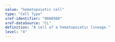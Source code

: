 ```yaml
---
value: "hematopoietic cell"
type: "Cell Type"
xref-identifier: "0000988"
xref-dataSource: "CL"
definition: "A cell of a hematopoietic lineage."
level: "4"
---
```

